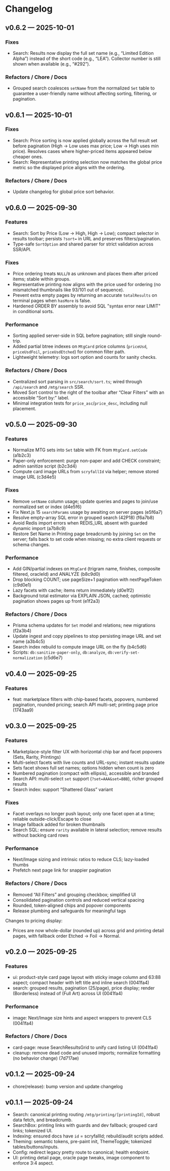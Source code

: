 # Changelog

## v0.6.2 — 2025-10-01
### Fixes
- Search: Results now display the full set name (e.g., “Limited Edition Alpha”) instead of the short code (e.g., “LEA”). Collector number is still shown when available (e.g., “#292”).

### Refactors / Chore / Docs
- Grouped search coalesces `setName` from the normalized `Set` table to guarantee a user-friendly name without affecting sorting, filtering, or pagination.

## v0.6.1 — 2025-10-01
### Fixes
- Search: Price sorting is now applied globally across the full result set before pagination (High → Low uses max price; Low → High uses min price). Resolves cases where higher-priced items appeared below cheaper ones.
- Search: Representative printing selection now matches the global price metric so the displayed price aligns with the ordering.

### Refactors / Chore / Docs
- Update changelog for global price sort behavior.

## v0.6.0 — 2025-09-30
### Features
- Search: Sort by Price (Low → High, High → Low); compact selector in results toolbar; persists `?sort=` in URL and preserves filters/pagination.
- Type-safe `SortOption` and shared parser for strict validation across SSR/API.

### Fixes
- Price ordering treats `NULL`/`0` as unknown and places them after priced items; stable within groups.
- Representative printing now aligns with the price used for ordering (no mismatched thumbnails like $93/$101 out of sequence).
- Prevent extra empty pages by returning an accurate `totalResults` on terminal pages when `hasMore` is false.
- Hardened ORDER BY assembly to avoid SQL "syntax error near LIMIT" in conditional sorts.

### Performance
- Sorting applied server-side in SQL before pagination; still single round-trip.
- Added partial btree indexes on `MtgCard` price columns (`priceUsd`, `priceUsdFoil`, `priceUsdEtched`) for common filter path.
- Lightweight telemetry: logs sort option and counts for sanity checks.

### Refactors / Chore / Docs
- Centralized sort parsing in `src/search/sort.ts`; wired through `/api/search` and `/mtg/search` SSR.
- Moved Sort control to the right of the toolbar after “Clear Filters” with an accessible “Sort by:” label.
- Minimal integration tests for `price_asc`/`price_desc`, including null placement.

## v0.5.0 — 2025-09-30
### Features
- Normalize MTG sets into `Set` table with FK from `MtgCard.setCode` (a1b2c3)
- Paper-only enforcement: purge non-paper and add CHECK constraint; admin sanitize script (b2c3d4)
- Compute card image URLs from `scryfallId` via helper; remove stored image URL (c3d4e5)

### Fixes
- Remove `setName` column usage; update queries and pages to join/use normalized set or index (d4e5f6)
- Fix Next.js 15 `searchParams` usage by awaiting on server pages (e5f6a7)
- Resolve empty-array SQL error in grouped search (42P18) (f6a7b8)
- Avoid Redis import errors when REDIS_URL absent with guarded dynamic import (a7b8c9)
- Restore Set Name in Printing page breadcrumb by joining `Set` on the server; falls back to set code when missing; no extra client requests or schema changes.

### Performance
- Add GIN/partial indexes on `MtgCard` (trigram name, finishes, composite filtered, oracleId) and ANALYZE (b8c9d0)
- Drop blocking COUNT; use pageSize+1 pagination with nextPageToken (c9d0e1)
- Lazy facets with cache; items return immediately (d0e1f2)
- Background total estimator via EXPLAIN JSON, cached; optimistic pagination shows pages up front (e1f2a3)

### Refactors / Chore / Docs
- Prisma schema updates for `Set` model and relations; new migrations (f2a3b4)
- Update ingest and copy pipelines to stop persisting image URL and set name (a3b4c5)
- Search index rebuild to compute image URL on the fly (b4c5d6)
- Scripts: `db:sanitize-paper-only`, `db:analyze`, `db:verify-set-normalization` (c5d6e7)


## v0.4.0 — 2025-09-25

### Features
- feat: marketplace filters with chip-based facets, popovers, numbered pagination, rounded pricing; search API multi-set; printing page price (1743aa9)

## v0.3.0 — 2025-09-25
### Features
- Marketplace-style filter UX with horizontal chip bar and facet popovers (Sets, Rarity, Printings)
- Multi-select facets with live counts and URL-sync; instant results update
- Sets facet shows full set names; options hidden when count is zero
- Numbered pagination (compact with ellipsis), accessible and branded
- Search API: multi-select `set` support (`?set=AAA&set=BBB`), richer grouped results
- Search index: support “Shattered Glass” variant

### Fixes
- Facet overlays no longer push layout; only one facet open at a time; reliable outside-click/Escape to close
- Image fallback added for broken thumbnails
- Search SQL: ensure `rarity` available in lateral selection; remove results without backing card rows

### Performance
- Next/Image sizing and intrinsic ratios to reduce CLS; lazy-loaded thumbs
- Prefetch next page link for snappier pagination

### Refactors / Chore / Docs
- Removed “All Filters” and grouping checkbox; simplified UI
- Consolidated pagination controls and reduced vertical spacing
- Rounded, token-aligned chips and popover components
- Release plumbing and safeguards for meaningful tags

Changes to pricing display:
- Prices are now whole-dollar (rounded up) across grid and printing detail pages, with fallback order Etched → Foil → Normal.

## v0.2.0 — 2025-09-25
### Features
- ui: product-style card page layout with sticky image column and 63:88 aspect; compact header with left title and inline search (0041fa4)
- search: grouped results, pagination (25/page), price display; render (Borderless) instead of (Full Art) across UI (0041fa4)

### Performance
- image: Next/Image size hints and aspect wrappers to prevent CLS (0041fa4)

### Refactors / Chore / Docs
- card-page: reuse SearchResultsGrid to unify card listing UI (0041fa4)
- cleanup: remove dead code and unused imports; normalize formatting (no behavior change) (7d717ae)

## v0.1.2 — 2025-09-24
- chore(release): bump version and update changelog

## v0.1.1 — 2025-09-24
- Search: canonical printing routing `/mtg/printing/[printingId]`, robust data fetch, and breadcrumb.
- SearchBox: printing links with guards and dev fallback; grouped card links; tokenized UI.
- Indexing: ensured docs have `id` = scryfallId; rebuild/audit scripts added.
- Theming: semantic tokens, pre-paint init, ThemeToggle; tokenized tables/buttons/inputs.
- Config: redirect legacy pretty route to canonical; health endpoint.
- UI: printing detail page, oracle page tweaks, image component to enforce 3:4 aspect.
